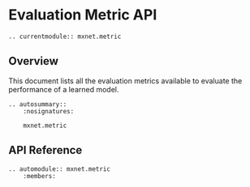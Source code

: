 # Evaluation Metric API

```eval_rst
.. currentmodule:: mxnet.metric
```

## Overview

This document lists all the evaluation metrics available to evaluate
the performance of a learned model.

```eval_rst
.. autosummary::
    :nosignatures:

    mxnet.metric
```

## API Reference

<script type="text/javascript" src='../../_static/js/auto_module_index.js'></script>

```eval_rst
.. automodule:: mxnet.metric
    :members:
```

<script>auto_index("api-reference");</script>
